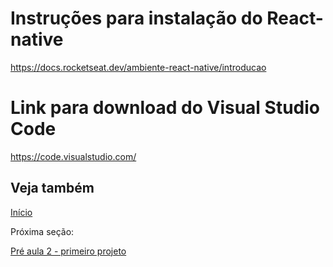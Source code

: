 # Instruções para instalação do React-native
https://docs.rocketseat.dev/ambiente-react-native/introducao
# Link para download do Visual Studio Code
https://code.visualstudio.com/

## Veja também

[Início](https://github.com/AWLeiseR/ReactNative) 

Próxima seção: 

[Pré aula 2 - primeiro projeto](https://github.com/AWLeiseR/ReactNative/tree/master/Pr%C3%A9%20aula%202) 